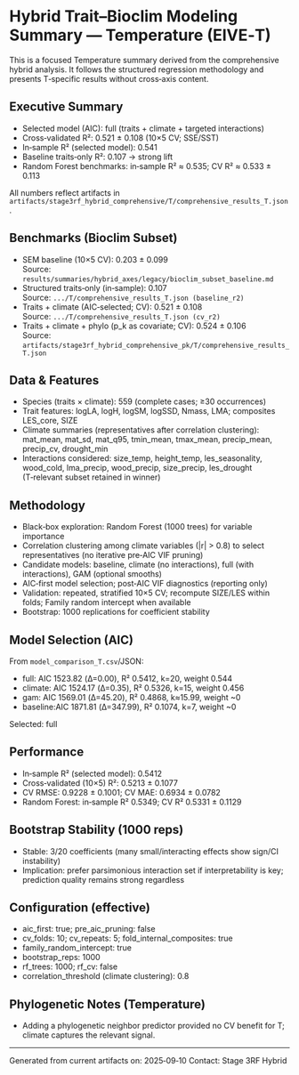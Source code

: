 # Hybrid Trait–Bioclim Modeling Summary — Temperature (EIVE‑T)

This is a focused Temperature summary derived from the comprehensive hybrid analysis. It follows the structured regression methodology and presents T‑specific results without cross‑axis content.

## Executive Summary

- Selected model (AIC): full (traits + climate + targeted interactions)
- Cross‑validated R²: 0.521 ± 0.108 (10×5 CV; SSE/SST)
- In‑sample R² (selected model): 0.541
- Baseline traits‑only R²: 0.107 → strong lift
- Random Forest benchmarks: in‑sample R² ≈ 0.535; CV R² ≈ 0.533 ± 0.113

All numbers reflect artifacts in `artifacts/stage3rf_hybrid_comprehensive/T/comprehensive_results_T.json`.

## Benchmarks (Bioclim Subset)

- SEM baseline (10×5 CV): 0.203 ± 0.099  
  Source: `results/summaries/hybrid_axes/legacy/bioclim_subset_baseline.md`
- Structured traits‑only (in‑sample): 0.107  
  Source: `.../T/comprehensive_results_T.json (baseline_r2)`
- Traits + climate (AIC‑selected; CV): 0.521 ± 0.108  
  Source: `.../T/comprehensive_results_T.json (cv_r2)`
- Traits + climate + phylo (p_k as covariate; CV): 0.524 ± 0.106  
  Source: `artifacts/stage3rf_hybrid_comprehensive_pk/T/comprehensive_results_T.json`

## Data & Features

- Species (traits × climate): 559 (complete cases; ≥30 occurrences)
- Trait features: logLA, logH, logSM, logSSD, Nmass, LMA; composites LES_core, SIZE
- Climate summaries (representatives after correlation clustering): mat_mean, mat_sd, mat_q95, tmin_mean, tmax_mean, precip_mean, precip_cv, drought_min
- Interactions considered: size_temp, height_temp, les_seasonality, wood_cold, lma_precip, wood_precip, size_precip, les_drought (T‑relevant subset retained in winner)

## Methodology

- Black‑box exploration: Random Forest (1000 trees) for variable importance
- Correlation clustering among climate variables (|r| > 0.8) to select representatives (no iterative pre‑AIC VIF pruning)
- Candidate models: baseline, climate (no interactions), full (with interactions), GAM (optional smooths)
- AIC‑first model selection; post‑AIC VIF diagnostics (reporting only)
- Validation: repeated, stratified 10×5 CV; recompute SIZE/LES within folds; Family random intercept when available
- Bootstrap: 1000 replications for coefficient stability

## Model Selection (AIC)

From `model_comparison_T.csv`/JSON:

- full:    AIC 1523.82 (Δ=0.00), R² 0.5412, k=20, weight 0.544
- climate: AIC 1524.17 (Δ=0.35), R² 0.5326, k=15, weight 0.456
- gam:     AIC 1569.01 (Δ=45.20), R² 0.4868, k≈15.99, weight ~0
- baseline:AIC 1871.81 (Δ=347.99), R² 0.1074, k=7, weight ~0

Selected: full

## Performance

- In‑sample R² (selected model): 0.5412
- Cross‑validated (10×5) R²: 0.5213 ± 0.1077
- CV RMSE: 0.9228 ± 0.1001; CV MAE: 0.6934 ± 0.0782
- Random Forest: in‑sample R² 0.5349; CV R² 0.5331 ± 0.1129

## Bootstrap Stability (1000 reps)

- Stable: 3/20 coefficients (many small/interacting effects show sign/CI instability)
- Implication: prefer parsimonious interaction set if interpretability is key; prediction quality remains strong regardless

## Configuration (effective)

- aic_first: true; pre_aic_pruning: false
- cv_folds: 10; cv_repeats: 5; fold_internal_composites: true
- family_random_intercept: true
- bootstrap_reps: 1000
- rf_trees: 1000; rf_cv: false
- correlation_threshold (climate clustering): 0.8

## Phylogenetic Notes (Temperature)

- Adding a phylogenetic neighbor predictor provided no CV benefit for T; climate captures the relevant signal.

---
Generated from current artifacts on: 2025‑09‑10
Contact: Stage 3RF Hybrid
